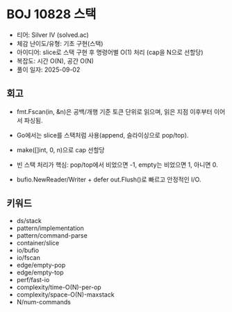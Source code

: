 # BOJ 10828 스택

- 티어: Silver IV (solved.ac)
- 체감 난이도/유형: 기초 구현(스택)
- 아이디어: slice로 스택 구현 후 명령어별 O(1) 처리 (cap을 N으로 선할당)
- 복잡도: 시간 O(N), 공간 O(N)
- 풀이 일자: 2025-09-02

## 회고

- fmt.Fscan(in, &n)은 공백/개행 기준 토큰 단위로 읽으며, 읽은 지점 이후부터 이어서 파싱됨.

- Go에서는 slice를 스택처럼 사용(append, 슬라이싱으로 pop/top).

- make([]int, 0, n)으로 cap 선할당

- 빈 스택 처리가 핵심: pop/top에서 비었으면 -1, empty는 비었으면 1, 아니면 0.

- bufio.NewReader/Writer + defer out.Flush()로 빠르고 안정적인 I/O.

## 키워드

- ds/stack
- pattern/implementation
- pattern/command-parse
- container/slice
- io/bufio
- io/fscan
- edge/empty-pop
- edge/empty-top
- perf/fast-io
- complexity/time-O(N)-per-op
- complexity/space-O(N)-maxstack
- N/num-commands
